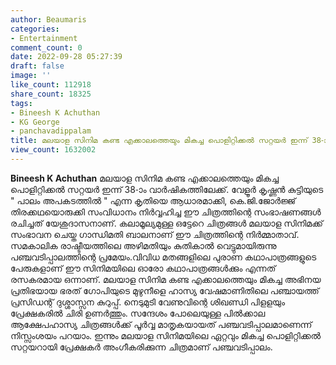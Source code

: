 ```yaml
---
author: Beaumaris
categories:
- Entertainment
comment_count: 0
date: 2022-09-28 05:27:39
draft: false
image: ''
like_count: 112918
share_count: 18325
tags:
- Bineesh K Achuthan
- KG George
- panchavadippalam
title: മലയാള സിനിമ കണ്ട എക്കാലത്തെയും മികച്ച പൊളിറ്റിക്കൽ സറ്റയർ ഇന്ന് 38-ാം വാർഷികത്തിലേക്ക്
view_count: 1632002
---
```


**Bineesh K Achuthan** മലയാള സിനിമ കണ്ട എക്കാലത്തെയും മികച്ച പൊളിറ്റിക്കൽ സറ്റയർ ഇന്ന് 38-ാം വാർഷികത്തിലേക്ക്. വേളൂർ കൃഷ്ണൻ കുട്ടിയുടെ " പാലം അപകടത്തിൽ " എന്ന കൃതിയെ ആധാരമാക്കി, കെ.ജി.ജോർജ്ജ് തിരക്കഥയൊരുക്കി സംവിധാനം നിർവ്വഹിച്ച ഈ ചിത്രത്തിന്റെ സംഭാഷണങ്ങൾ രചിച്ചത് യേശുദാസനാണ്. കലാമൂല്യമുള്ള ഒട്ടേറെ ചിത്രങ്ങൾ മലയാള സിനിമക്ക് സംഭാവന ചെയ്ത ഗാന്ധിമതി ബാലനാണ് ഈ ചിത്രത്തിന്റെ നിർമ്മാതാവ്. സമകാലിക രാഷ്ടീയത്തിലെ അഴിമതിയും കുതികാൽ വെട്ടുമായിരുന്നു പഞ്ചവടിപ്പാലത്തിന്റെ പ്രമേയം.വിവിധ മതങ്ങളിലെ പുരാണ കഥാപാത്രങ്ങളുടെ പേരുകളാണ് ഈ സിനിമയിലെ ഓരോ കഥാപാത്രങ്ങൾക്കും എന്നത് രസകരമായ ഒന്നാണ്. മലയാള സിനിമ കണ്ട എക്കാലത്തെയും മികച്ച അഭിനയ പ്രതിഭയായ ഭരത് ഗോപിയുടെ മുഴുനീളെ ഹാസ്യ വേഷമാണിതിലെ പഞ്ചായത്ത് പ്രസിഡന്റ് ദുശ്ശാസ്സന കുറുപ്പ്. നെടുമുടി വേണുവിന്റെ ശിഖണ്ഡി പിളളയും പ്രേക്ഷകരിൽ ചിരി ഉണർത്തും. സന്ദേശം പോലെയുള്ള പിൽക്കാല ആക്ഷേപഹാസ്യ ചിത്രങ്ങൾക്ക് പൂർവ്വ മാതൃകയായത് പഞ്ചവടിപ്പാലമാണെന്ന് നിസ്സംശയം പറയാം. ഇന്നും മലയാള സിനിമയിലെ ഏറ്റവും മികച്ച പൊളിറ്റിക്കൽ സറ്റയറായി പ്രേക്ഷകർ അംഗീകരിക്കുന്ന ചിത്രമാണ് പഞ്ചവടിപ്പാലം.